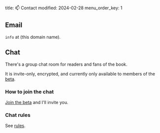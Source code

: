title: 📫 Contact
modified: 2024-02-28
menu_order_key: 1

## Email

`info` at (this domain name).

## Chat

There's a group chat room for readers and fans of the book.

It is invite-only, encrypted, and currently only available to members of the [beta]({filename}/news/beta.md).

### How to join the chat

[Join the beta]({filename}/news/beta.md) and I'll invite you.

### Chat rules

See [rules]({filename}/pages/rules.md).
